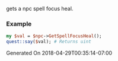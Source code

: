 gets a npc spell focus heal.
### Example

```perl
my $val = $npc->GetSpellFocusHeal();
quest::say($val); # Returns uint
```


Generated On 2018-04-29T00:35:14-07:00